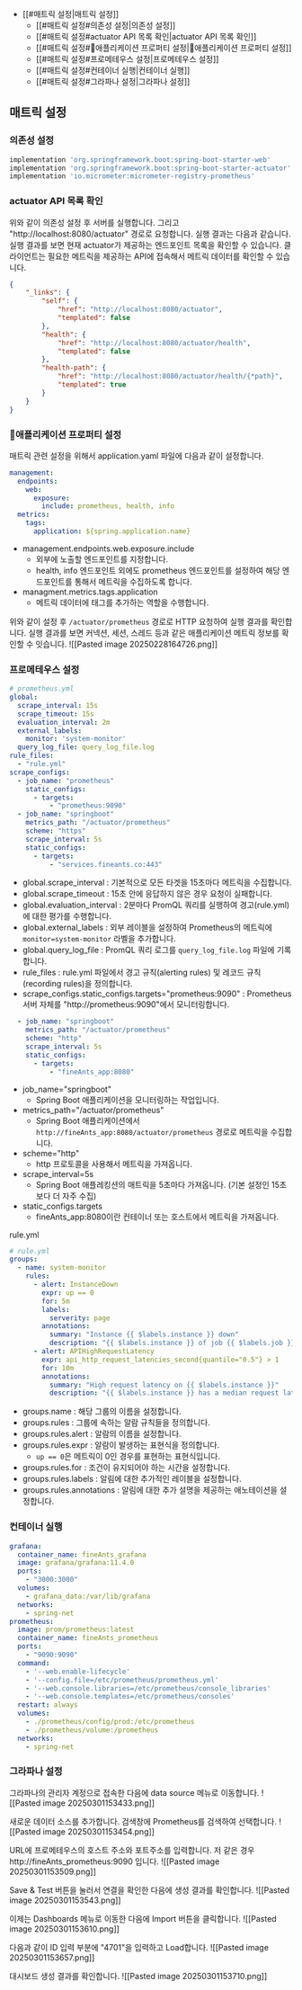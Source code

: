 
- [[#매트릭 설정|매트릭 설정]]
	- [[#매트릭 설정#의존성 설정|의존성 설정]]
	- [[#매트릭 설정#actuator API 목록 확인|actuator API 목록 확인]]
	- [[#매트릭 설정#애플리케이션 프로퍼티 설정|애플리케이션 프로퍼티 설정]]
	- [[#매트릭 설정#프로메테우스 설정|프로메테우스 설정]]
	- [[#매트릭 설정#컨테이너 실행|컨테이너 실행]]
	- [[#매트릭 설정#그라파나 설정|그라파나 설정]]


## 매트릭 설정
### 의존성 설정
```gradle
implementation 'org.springframework.boot:spring-boot-starter-web' 
implementation 'org.springframework.boot:spring-boot-starter-actuator' 
implementation 'io.micrometer:micrometer-registry-prometheus'
```

### actuator API 목록 확인
위와 같이 의존성 설정 후 서버를 실행합니다. 그리고 "http://localhost:8080/actuator" 경로로 요청합니다. 실행 결과는 다음과 같습니다. 실행 결과를 보면 현재 actuator가 제공하는 엔드포인트 목록을 확인할 수 있습니다. 클라이언트는 필요한 메트릭을 제공하는 API에 접속해서 메트릭 데이터를 확인할 수 있습니다.
```json
{
	"_links": {
		"self": {
			"href": "http://localhost:8080/actuator",
			"templated": false
		},
		"health": {
			"href": "http://localhost:8080/actuator/health",
			"templated": false
		},
		"health-path": {
			"href": "http://localhost:8080/actuator/health/{*path}",
			"templated": true
		}
	}
}
```

### 애플리케이션 프로퍼티 설정
매트릭 관련 설정을 위해서 application.yaml 파일에 다음과 같이 설정합니다.
```yaml
management: 
  endpoints: 
    web: 
      exposure: 
        include: prometheus, health, info 
  metrics: 
    tags: 
      application: ${spring.application.name}
```
- management.endpoints.web.exposure.include
	- 외부에 노출할 엔드포인트를 지정합니다.
	- health, info 엔드포인트 외에도 prometheus 엔드포인트를 설정하여 해당 엔드포인트를 통해서 메트릭을 수집하도록 합니다.
- managment.metrics.tags.application
	- 메트릭 데이터에 태그를 추가하는 역할을 수행합니다.

위와 같이 설정 후 `/actuator/prometheus` 경로로 HTTP 요청하여 실행 결과를 확인합니다. 실행 결과를 보면 커넥션, 세션, 스레드 등과 같은 애플리케이션 메트릭 정보를 확인할 수 잇습니다.
![[Pasted image 20250228164726.png]]

### 프로메테우스 설정
```yaml
# prometheus.yml  
global:  
  scrape_interval: 15s  
  scrape_timeout: 15s  
  evaluation_interval: 2m  
  external_labels:  
    monitor: 'system-monitor'  
  query_log_file: query_log_file.log  
rule_files:  
  - "rule.yml"  
scrape_configs:  
  - job_name: "prometheus"  
    static_configs:  
      - targets:  
          - "prometheus:9090"  
  - job_name: "springboot"  
    metrics_path: "/actuator/prometheus"  
    scheme: "https"  
    scrape_interval: 5s  
    static_configs:  
      - targets:  
          - "services.fineants.co:443"
```
- global.scrape_interval : 기본적으로 모든 타겟을 15초마다 메트릭을 수집합니다.
- global.scrape_timeout : 15초 안에 응답하지 않은 경우 요청이 실패합니다.
- global.evaluation_interval : 2분마다 PromQL 쿼리를 실행하여 경고(rule.yml)에 대한 평가를 수행합니다.
- global.external_labels : 외부 레이블을 설정하여 Prometheus의 메트릭에 `monitor=system-monitor` 라벨을 추가합니다.
- global.query_log_file : PromQL 쿼리 로그를 `query_log_file.log` 파일에 기록합니다.
- rule_files : rule.yml 파일에서 경고 규칙(alerting rules) 및 레코드 규칙(recording rules)을 정의합니다.
- scrape_configs.static_configs.targets="prometheus:9090" : Prometheus 서버 자체를 "http://prometheus:9090"에서 모니터링합니다.

```yaml
  - job_name: "springboot"
    metrics_path: "/actuator/prometheus"
    scheme: "http"
    scrape_interval: 5s
    static_configs:
      - targets:
          - "fineAnts_app:8080"
```
- job_name="springboot"
	- Spring Boot 애플리케이션을 모니터링하는 작업입니다.
- metrics_path="/actuator/prometheus"
	- Spring Boot 애플리케이션에서 `http://fineAnts_app:8080/actuator/prometheus` 경로로 메트릭을 수집합니다.
- scheme="http"
	- http 프로토콜을 사용해서 메트릭을 가져옵니다.
- scrape_interval=5s
	- Spring Boot 애플레킹션의 매트릭을 5초마다 가져옵니다. (기본 설정인 15초보다 더 자주 수집)
- static_configs.targets
	- fineAnts_app:8080이란 컨테이너 또는 호스트에서 메트릭을 가져옵니다.

rule.yml
```yaml
# rule.yml  
groups:  
  - name: system-monitor  
    rules:  
      - alert: InstanceDown  
        expr: up == 0  
        for: 5m  
        labels:  
          serverity: page  
        annotations:  
          summary: "Instance {{ $labels.instance }} down"  
          description: "{{ $labels.instance }} of job {{ $labels.job }} has been down for more than 5 minutes."  
      - alert: APIHighRequestLatency  
        expr: api_http_request_latencies_second{quantile="0.5"} > 1  
        for: 10m  
        annotations:  
          summary: "High request latency on {{ $labels.instance }}"  
          description: "{{ $labels.instance }} has a median request latency above 1s (current value: {{ $value }}s)"
```
- groups.name : 해당 그룹의 이름을 설정합니다.
- groups.rules : 그룹에 속하는 알람 규칙들을 정의합니다.
- groups.rules.alert : 알람의 이름을 설정합니다.
- groups.rules.expr : 알람이 발생하는 표현식을 정의합니다.
	- `up == 0`은 메트릭이 0인 경우를 표현하는 표현식입니다.
- groups.rules.for : 조건이 유지되어야 하는 시간을 설정합니다.
- groups.rules.labels : 알림에 대한 추가적인 레이블을 설정합니다.
- groups.rules.annotations : 알림에 대한 추가 설명을 제공하는 애노테이션을 설정합니다.

### 컨테이너 실행
```yaml
grafana:  
  container_name: fineAnts_grafana  
  image: grafana/grafana:11.4.0  
  ports:  
    - "3000:3000"  
  volumes:  
    - grafana_data:/var/lib/grafana  
  networks:  
    - spring-net  
prometheus:  
  image: prom/prometheus:latest  
  container_name: fineAnts_prometheus  
  ports:  
    - "9090:9090"  
  command:  
    - '--web.enable-lifecycle'  
    - '--config.file=/etc/prometheus/prometheus.yml'  
    - '--web.console.libraries=/etc/prometheus/console_libraries'  
    - '--web.console.templates=/etc/prometheus/consoles'  
  restart: always  
  volumes:  
    - ./prometheus/config/prod:/etc/prometheus  
    - ./prometheus/volume:/prometheus  
  networks:  
    - spring-net
```


### 그라파나 설정
그라파나의 관리자 계정으로 접속한 다음에 data source 메뉴로 이동합니다.
![[Pasted image 20250301153433.png]]


새로운 데이터 소스를 추가합니다. 검색창에 Prometheus를 검색하여 선택합니다.
![[Pasted image 20250301153454.png]]

URL에 프로메테우스의 호스트 주소와 포트주소를 입력합니다. 저 같은 경우 http://fineAnts_prometheus:9090 입니다.
![[Pasted image 20250301153509.png]]

Save & Test 버튼을 눌러서 연결을 확인한 다음에 생성 결과를 확인합니다.
![[Pasted image 20250301153543.png]]

이제는 Dashboards 메뉴로 이동한 다음에 Import 버튼을 클릭합니다.
![[Pasted image 20250301153610.png]]

다음과 같이 ID 입력 부분에 "4701"을 입력하고 Load합니다.
![[Pasted image 20250301153657.png]]

대시보드 생성 결과를 확인합니다.
![[Pasted image 20250301153710.png]]


